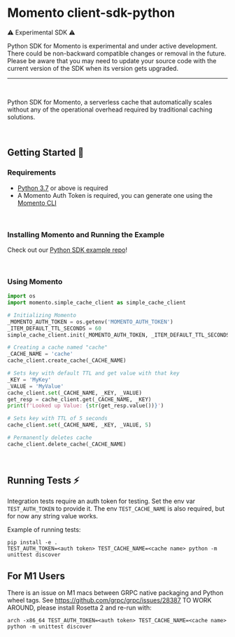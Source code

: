 # Momento client-sdk-python

:warning: Experimental SDK :warning:

Python SDK for Momento is experimental and under active development.
There could be non-backward compatible changes or removal in the future.
Please be aware that you may need to update your source code with the current version of the SDK when its version gets upgraded.

---

<br/>

Python SDK for Momento, a serverless cache that automatically scales without any of the operational overhead required by traditional caching solutions.

<br/>

## Getting Started :running:

### Requirements

- [Python 3.7](https://www.python.org/downloads/) or above is required
- A Momento Auth Token is required, you can generate one using the [Momento CLI](https://github.com/momentohq/momento-cli)

<br/>

### Installing Momento and Running the Example

Check out our [Python SDK example repo](https://github.com/momentohq/client-sdk-examples/tree/main/python)!

<br/>

### Using Momento

```python
import os
import momento.simple_cache_client as simple_cache_client

# Initializing Momento
_MOMENTO_AUTH_TOKEN = os.getenv('MOMENTO_AUTH_TOKEN')
_ITEM_DEFAULT_TTL_SECONDS = 60
simple_cache_client.init(_MOMENTO_AUTH_TOKEN, _ITEM_DEFAULT_TTL_SECONDS) as cache_client

# Creating a cache named "cache"
_CACHE_NAME = 'cache'
cache_client.create_cache(_CACHE_NAME)

# Sets key with default TTL and get value with that key
_KEY = 'MyKey'
_VALUE = 'MyValue'
cache_client.set(_CACHE_NAME, _KEY, _VALUE)
get_resp = cache_client.get(_CACHE_NAME, _KEY)
print(f'Looked up Value: {str(get_resp.value())}')

# Sets key with TTL of 5 seconds
cache_client.set(_CACHE_NAME, _KEY, _VALUE, 5)

# Permanently deletes cache
cache_client.delete_cache(_CACHE_NAME)
```

<br/>

## Running Tests :zap:

Integration tests require an auth token for testing. Set the env var `TEST_AUTH_TOKEN` to
provide it. The env `TEST_CACHE_NAME` is also required, but for now any string value works.

Example of running tests:

```
pip install -e .
TEST_AUTH_TOKEN=<auth token> TEST_CACHE_NAME=<cache name> python -m unittest discover
```

## For M1 Users
There is an issue on M1 macs between GRPC native packaging and Python wheel tags. See https://github.com/grpc/grpc/issues/28387
TO WORK AROUND, please install Rosetta 2 and re-run with:
```
arch -x86_64 TEST_AUTH_TOKEN=<auth token> TEST_CACHE_NAME=<cache name> python -m unittest discover
```

